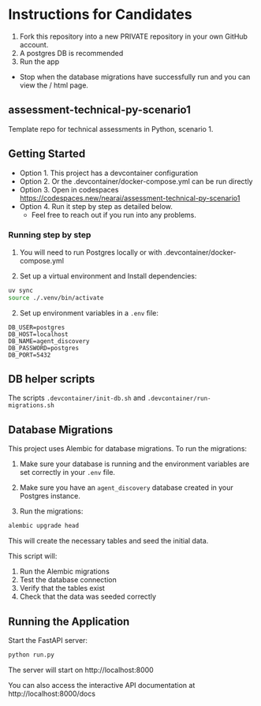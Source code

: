 # Instructions for Candidates
1. Fork this repository into a new PRIVATE repository in your own GitHub account.
2. A postgres DB is recommended
3. Run the app
 * Stop when the database migrations have successfully run and you can view the / html page.

## assessment-technical-py-scenario1
Template repo for technical assessments in Python, scenario 1.

## Getting Started

 * Option 1. This project has a devcontainer configuration
 * Option 2. Or the .devcontainer/docker-compose.yml can be run directly
 * Option 3. Open in codespaces https://codespaces.new/nearai/assessment-technical-py-scenario1
 * Option 4. Run it step by step as detailed below.
     * Feel free to reach out if you run into any problems.

### Running step by step

1. You will need to run Postgres locally or with .devcontainer/docker-compose.yml

1. Set up a virtual environment and Install dependencies:

```bash
uv sync
source ./.venv/bin/activate
```

2. Set up environment variables in a `.env` file:

```
DB_USER=postgres
DB_HOST=localhost
DB_NAME=agent_discovery
DB_PASSWORD=postgres
DB_PORT=5432
```

## DB helper scripts
The scripts `.devcontainer/init-db.sh` and `.devcontainer/run-migrations.sh` 

## Database Migrations

This project uses Alembic for database migrations. To run the migrations:

1. Make sure your database is running and the environment variables are set correctly in your `.env` file.

2. Make sure you have an `agent_discovery` database created in your Postgres instance.

3. Run the migrations:

```bash
alembic upgrade head
```

This will create the necessary tables and seed the initial data.

This script will:
1. Run the Alembic migrations
2. Test the database connection
3. Verify that the tables exist
4. Check that the data was seeded correctly

## Running the Application

Start the FastAPI server:

```bash
python run.py
```

The server will start on http://localhost:8000

You can also access the interactive API documentation at http://localhost:8000/docs
